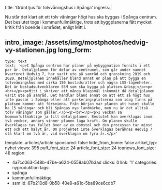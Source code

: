 title: 'Grönt ljus för tolvvåningshus i Spånga'
ingress: |
  <p>Nu står det klart att ett tolv våningar högt hus ska byggas i Spånga centrum. Det beslutet togs i kommunfullmäktige, trots att byggplanerna fått mycket kritik från boende i området, enligt Mitt i.
  </p>
  
intro_image: /assets/img/mostphotos/hedvig-vy-stationen.jpg
long_form:
  -
    type: text
    text: '<p>I Spånga centrum har planer på nybyggnation funnits i ett par år. Detaljplanen för delar av centrumet, som går under namnet kvarteret Hedvig 7, har varit ute på samråd och granskning 2019 och 2020. Detaljplanen innehåller bland annat en plan på att bygga en tolvvåningshus med cirka 150 bostadsrätter och några LSS-lägenheter. Det är bostadsutvecklaren SSM som ska bygga på platsen.&nbsp;</p><p><br></p><p>Mitt i skriver att många klagomål inkommit då detaljplanen varit ute på samråd. Det handlar bland annat om att ett så högt hus inte passar i Spånga eller att parkeringsplatserna som idag finns på platsen kommer att försvinna. Från början var planen att huset skulle ha 15 våningar och bli Spångas nya landmärke, men nu är det alltså tolv våningar som gäller.</p><p><br></p><p>I veckan sa kommunfullmäktige ja till detaljplanen. Beslutet kan överklagas inom två veckor, annars vinner planen laga kraft. Om planen skulle överklagas tas fallet över av en domstol och den processen tar minst ett och ett halvt år. Om projektet inte överklagas beräknas Hedvig 7 stå klart om två år, vid överklagan om fyra år.</p>'
template: articles/article
sponsored: false
hide_from_home: false
artikel_typ: nyhet
views: 395
puff_font_size: 24
article_font_size: 24
topnews_font_size: 48
region:
  - 4a7cc063-548b-47be-a624-0558ab07b3ad
clicks: 0
link: '1'
categories: nyproduktion
tags:
  - spånga
  - kommunfullmäktige
  - ssm
id: 67b210d8-0b58-40e9-a61c-5ba89ce6cdb7
